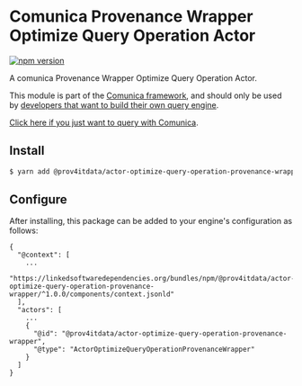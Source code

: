 # Comunica Provenance Wrapper Optimize Query Operation Actor

[![npm version](https://badge.fury.io/js/%40comunica%2Factor-optimize-query-operation-provenance-wrapper.svg)](https://www.npmjs.com/package/@prov4itdata/actor-optimize-query-operation-provenance-wrapper)

A comunica Provenance Wrapper Optimize Query Operation Actor.

This module is part of the [Comunica framework](https://github.com/comunica/comunica),
and should only be used by [developers that want to build their own query engine](https://comunica.dev/docs/modify/).

[Click here if you just want to query with Comunica](https://comunica.dev/docs/query/).

## Install

```bash
$ yarn add @prov4itdata/actor-optimize-query-operation-provenance-wrapper
```

## Configure

After installing, this package can be added to your engine's configuration as follows:
```text
{
  "@context": [
    ...
    "https://linkedsoftwaredependencies.org/bundles/npm/@prov4itdata/actor-optimize-query-operation-provenance-wrapper/^1.0.0/components/context.jsonld"  
  ],
  "actors": [
    ...
    {
      "@id": "@prov4itdata/actor-optimize-query-operation-provenance-wrapper",
      "@type": "ActorOptimizeQueryOperationProvenanceWrapper"
    }
  ]
}
```
